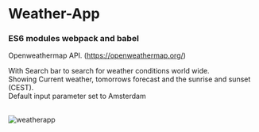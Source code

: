 <h1>Weather-App</h1>
<h3>ES6 modules webpack and babel</h3>

Openweathermap API. (https://openweathermap.org/)<br>

With Search bar to search for weather conditions world wide. <br>
Showing Current weather, tomorrows forecast and the sunrise and sunset (CEST).<br>
Default input parameter set to Amsterdam<br><br>

![weatherapp](https://user-images.githubusercontent.com/38325801/128871830-2f0a2191-e80c-4b46-97a3-f4bcb911aef8.png)<br><br>
